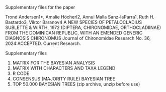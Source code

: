 Supplementary files for the paper 

Trond Andersen1*, Amalie Höcherl2, Annui Malla Sanz-laParra1,  Ruth H. Bastardo3, Viktor Baranov4
A NEW SPECIES OF PETALOCLADIUS SUBLETTE & WIRTH, 1972 (DIPTERA, CHIRONOMIDAE, ORTHOCLADIINAE) FROM THE DOMINICAN REPUBLIC, WITH AN EMENDED GENERIC DIAGNOSIS
CHIRONOMUS Journal of Chironomidae Research No. 36, 2024:ACCEPTED. Current Research.


Supplementary files
1.	MATRIX FOR THE BAYESIAN ANALYSIS
2.	MATRIX WITH CHARACTERS AND TAXA LEGEND
3.	R CODE
4.	CONSENSUS (MAJORITY RULE) BAYESIAN TREE
5.	TOP 50.000 BAYESIAN TREES (zip archive, unzip before use)
